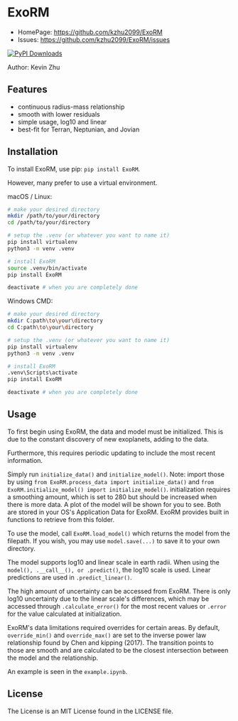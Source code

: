 # ExoRM

- HomePage: https://github.com/kzhu2099/ExoRM
- Issues: https://github.com/kzhu2099/ExoRM/issues

[![PyPI Downloads](https://static.pepy.tech/badge/ExoRM)](https://pepy.tech/projects/ExoRM)

Author: Kevin Zhu

## Features

- continuous radius-mass relationship
- smooth with lower residuals
- simple usage, log10 and linear
- best-fit for Terran, Neptunian, and Jovian

## Installation

To install ExoRM, use pip: ```pip install ExoRM```.

However, many prefer to use a virtual environment.

macOS / Linux:

```sh
# make your desired directory
mkdir /path/to/your/directory
cd /path/to/your/directory

# setup the .venv (or whatever you want to name it)
pip install virtualenv
python3 -m venv .venv

# install ExoRM
source .venv/bin/activate
pip install ExoRM

deactivate # when you are completely done
```

Windows CMD:

```sh
# make your desired directory
mkdir C:path\to\your\directory
cd C:path\to\your\directory

# setup the .venv (or whatever you want to name it)
pip install virtualenv
python3 -m venv .venv

# install ExoRM
.venv\Scripts\activate
pip install ExoRM

deactivate # when you are completely done
```

## Usage

To first begin using ExoRM, the data and model must be initialized. This is due to the constant discovery of new exoplanets, adding to the data.

Furthermore, this requires periodic updating to include the most recent information.

Simply run `initialize_data()` and `initialize_model()`. Note: import those by using `from ExoRM.process_data import initialize_data()` and `from ExoRM.initialize_model() import initialize_model()`. initialization requires a smoothing amount, which is set to 280 but should be increased when there is more data. A plot of the model will be shown for you to see. Both are stored in your OS's Application Data for ExoRM. ExoRM provides built in functions to retrieve from this folder.

To use the model, call `ExoRM.load_model()` which returns the model from the filepath. If you wish, you may use `model.save(...)` to save it to your own directory.

The model supports log10 and linear scale in earth radii. When using the `model(), .__call__(), or .predict()`, the log10 scale is used. Linear predictions are used in `.predict_linear()`.

The high amount of uncertainty can be accessed from ExoRM. There is only log10 uncertainty due to the linear scale's differences, which may be accessed through `.calculate_error()` for the most recent values or `.error` for the value calculated at initialization.

ExoRM's data limitations required overrides for certain areas. By default, `override_min()` and `override_max()` are set to the inverse power law relationship found by Chen and kipping (2017). The transition points to those are smooth and are calculated to be the closest intersection between the model and the relationship.

An example is seen in the `example.ipynb`.

## License

The License is an MIT License found in the LICENSE file.